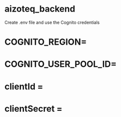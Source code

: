 # aizoteq_backend
Create .env file and use the Cognito credentials
# COGNITO_REGION=
# COGNITO_USER_POOL_ID=
# clientId =
# clientSecret = 
